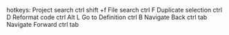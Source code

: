 hotkeys:
Project search ctrl shift +f
File search  ctrl F
Duplicate selection ctrl D
Reformat code ctrl Alt L
Go to Definition ctrl B
Navigate Back ctrl tab
Navigate Forward ctrl tab
